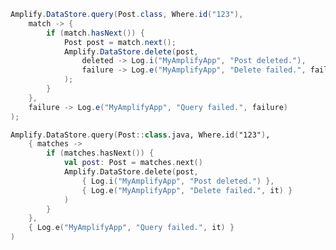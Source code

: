 <amplify-block-switcher>
<amplify-block name="Java">

```java
Amplify.DataStore.query(Post.class, Where.id("123"),
    match -> {
        if (match.hasNext()) {
            Post post = match.next();
            Amplify.DataStore.delete(post,
                deleted -> Log.i("MyAmplifyApp", "Post deleted."),
                failure -> Log.e("MyAmplifyApp", "Delete failed.", failure)
            );
        }
    },
    failure -> Log.e("MyAmplifyApp", "Query failed.", failure)
);
```

</amplify-block>
<amplify-block name="Kotlin">

```kotlin
Amplify.DataStore.query(Post::class.java, Where.id("123"),
    { matches ->
        if (matches.hasNext()) {
            val post: Post = matches.next()
            Amplify.DataStore.delete(post,
                { Log.i("MyAmplifyApp", "Post deleted.") },
                { Log.e("MyAmplifyApp", "Delete failed.", it) }
            )
        }
    },
    { Log.e("MyAmplifyApp", "Query failed.", it) }
)
```

</amplify-block>
</amplify-block-switcher>
